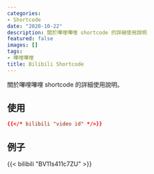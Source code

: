 ```yaml
---
categories:
- Shortcode
date: "2020-10-22"
description: 關於嗶哩嗶哩 shortcode 的詳細使用說明
featured: false
images: []
tags:
- 嗶哩嗶哩
title: Bilibili Shortcode
---
```


關於嗶哩嗶哩 shortcode 的詳細使用說明。
<!--more-->

## 使用

```toml
{{</* bilibili "video id" */>}}
```

## 例子

{{< bilibili "BV11s411c7ZU" >}}
